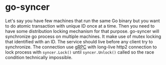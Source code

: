 # go-syncer
Let's say you have few machines that run the same Go binary but you want to do atomic transaction with unique ID once at a time. Then you need to have some distribution locking mechanism for that purpose.
go-syncer will synchronize go process on multiple machines. It make  use of mutex locking that identified with an ID. The service should live before any client try to synchronize. The connection use [gRPC](http://www.grpc.io/) with long-live http2 connection to lock process with `syncer.Lock()` until `syncer.Unlock()` called so the race condition technically impossible.

